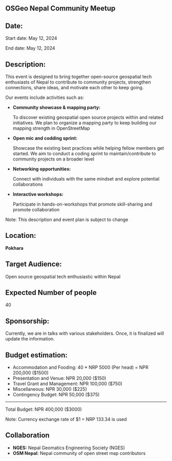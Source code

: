## OSGeo Nepal Community Meetup

## Date:

Start date: May 12, 2024

End date: May 12, 2024

## Description:

This event is designed to bring together open-source geospatial tech enthusiasts of Nepal to contribute to community projects, strengthen connections, share ideas, and motivate each other to keep going.

Our events include activities such as:

- **Community showcase & mapping party:**

  To discover existing geospatial open source projects within and related initiatives. We plan to organize a mapping party to keep building our mapping strength in OpenStreetMap

- **Open mic and codding sprint:**

  Showcase the existing best practices while helping fellow members get started. We aim to conduct a coding sprint to maintain/contribute to community projects on a broader level

- **Networking opportunities:**

  Connect with individuals with the same mindset and explore potential collaborations

- **Interactive workshops:**

  Participate in hands-on-workshops that promote skill-sharing and promote collaboration

Note: This description and event plan is subject to change

## Location:

**Pokhara**

## Target Audience:

Open source geospatial tech enthusiastic within Nepal

## Expected Number of people

40

## Sponsorship:

Currently, we are in talks with various stakeholders. Once, it is finalized will update the information.

## Budget estimation:

- Accommodation and Fooding: 40 \* NRP 5000 (Per head) = NPR 200,000 ($1500)
- Presentation and Venue: NPR 20,000 ($150)
- Travel Grant and Management: NPR 100,000 ($750)
- Miscellaneous: NPR 30,000 ($225)
- Contingency Budget: NPR 50,000 ($375)

---

Total Budget: NPR 400,000 ($3000)

Note: Currency exchange rate of $1 = NRP 133.34 is used

## Collaboration

- **NGES:** Nepal Geomatics Engineering Society (NGES)
- **OSM Nepal**: Nepal community of open street map contributors
